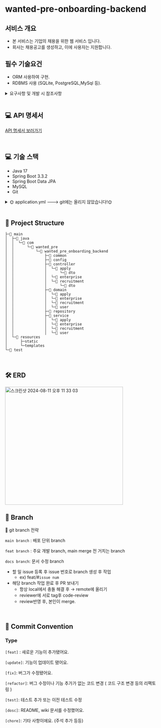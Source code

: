 # wanted-pre-onboarding-backend

## 서비스 개요
- 본 서비스는 기업의 채용을 위한 웹 서비스 입니다.
- 회사는 채용공고를 생성하고, 이에 사용자는 지원합니다.

## 필수 기술요건
- ORM 사용하여 구현.
- RDBMS 사용 (SQLite, PostgreSQL,MySql 등).


<details>
<summary> 요구사항 및 개발 시 참조사항</summary>
<div markdown="1">

## 요구사항

1. 채용공고를 등록합니다.
2. 채용공고를 수정합니다.
3. 채용공고를 삭제합니다.
4. 채용공고 목록을 가져옵니다.
5. 채용 상세 페이지를 가져옵니다.
6. 사용자는 채용공고에 지원합니다(선택사항 및 가산점요소).

## 개발 시 참조하세요!

- 위 예시 데이터는 구현의 편의를 위해 제공되는 정보이며, 요구사항(의도)을 만족시킨다면 다른 형태의 요청 및 리스폰스를 사용하여도 좋습니다.
- 필요한 모델: 회사, 사용자, 채용공고, 지원내역(선택사항)
  (이외 추가 모델정의는 자유입니다.)
- 위 제공된 필드명은 예시이며, 임의로 생성 가능합니다.
- 회사, 사용자 등록 절차는 생략합니다.
  (DB에 임의로 생성하여 진행)
- 로그인 등 사용자 인증절차(토큰 등)는 생략합니다.
- Frontend 요소(html, css, js 등)는 개발 범위에 제외됩니다.
  (구현시 불이익은 없지만, 평가에 이점 또한 없습니다.)
- 명시되지 않은 조건또한 자유롭게 개발 가능합니다.

</div>
</details>

<br>


## 💻 API 명세서

[API 명세서 보러가기](https://hellozo0.notion.site/Wanted-API-22872ce2888d4de9865c39adb50c37bd?pvs=4)

<br>


## 💻 기술 스택

- Java 17
- Spring Boot 3.3.2
- Spring Boot Data JPA
- MySQL
- Git

<details>
<summary> 🌞 application.yml  --->  git에는 올리지 않았습니다!🌞</summary>
<div markdown="1">

```
spring:
servlet:
multipart:
maxFileSize: 10MB # 파일 하나의 최대 크기
maxRequestSize: 10MB  # 한 번에 최대 업로드 가능 용량

datasource:
driver-class-name: com.mysql.cj.jdbc.Driver
url: jdbc:mysql://localhost:3306/wanted?characterEncoding=UTF-8&serverTimezone=Asia/Seoul
username: # 각자것으로 채우기
password: # 각자것으로 채우기

jpa:
show-sql: true
hibernate:
ddl-auto: update 
properties:
hibernate:
globally_quoted_identifiers: true
show_sql: true
format_sql: true

springdoc:
packages-to-scan: com.wanted_pre
default-consumes-media-type: application/json;charset=UTF-8
swagger-ui:
tags-sorter: alpha
operations-sorter: alpha
api-docs:
path: /api-docs/json
groups:
enabled: true
cache:
disabled: true

```
</div>
</details>

<br>


## 🔨 Project Structure
```
├─📁 main
│  ├─📁 java
│  │  └─📁 com
│  │      └─📁 wanted_pre
│  │          └─📁 wanted_pre_onboarding_backend
│  │              ├─📁 common
│  │              ├─📁 config
│  │              ├─📁 controller
│  │              │  └─📁 apply
│  │              │      └─📁 dto
│  │              │  └─📁 enterprise   
│  │              │  └─📁 recruitment  
│  │              │      └─📁 dto
│  │              ├─📁 domain
│  │              │  └─📁 apply
│  │              │  └─📁 enterprise   
│  │              │  └─📁 recruitment
│  │              │  └─📁 user  
│  │              ├─📁 repository
│  │              ├─📁 service
│  │              │  └─📁 apply
│  │              │  └─📁 enterprise   
│  │              │  └─📁 recruitment
│  │              │  └─📁 user 
│  └─📁 resources
│      ├─static
│      └─templates
└─📁 test
```
<br>

## 🛠️ ERD
<img width="385" alt="스크린샷 2024-08-11 오후 11 33 03" src="https://github.com/user-attachments/assets/75bac0b1-db57-474c-9317-3117c577df7b">

<br>

## 🌳 Branch

🌱 git branch 전략

`main branch` : 배포 단위 branch

`feat branch` : 주요 개발 branch, main merge 전 거치는 branch

`docs branch`: 문서 수정 branch

- 할 일 issue 등록 후 issue 번호로 branch 생성 후 작업
    - ex) feat/#`issue num`
- 해당 branch 작업 완료 후 PR 보내기
    - 항상 local에서 충돌 해결 후 → remote에 올리기
    - reviewer에 서로 tag후 code-review
    - review반영 후, 본인이 merge.

<br>

## 🌱 Commit Convention
### Type

`[feat]` : 새로운 기능이 추가됐어요.

`[update]`: 기능이 업데이트 됐어요.

`[fix]`: 버그가 수정됐어요.

`[refactor]`: 버그 수정이나 기능 추가가 없는 코드 변경 ( 코드 구조 변경 등의 리팩토링 )

`[test]`: 테스트 추가 또는 이전 테스트 수정

`[dosc]`: README, wiki 문서를 수정했어요.

`[chore]`: 기타 사항이에요. (주석 추가 등등)

<br>
